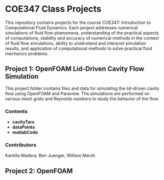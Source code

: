 # COE347 Class Projects
This repository contains projects for the course COE347: Introduction to Computational Fluid Dynamics. Each project addresses numerical simulations of fluid flow phenomena, understanding of the practical aspects of computations, stability and
accuracy of numerical methods in the context of fluid flow simulations, ability to understand and interpret simulation results, and application of computational methods to solve practical fluid mechanics problems.

## Project 1: OpenFOAM Lid-Driven Cavity Flow Simulation

This project folder contains files and data for simulating the lid-driven cavity flow using OpenFOAM and Paraview. The simulations are performed on various mesh grids and Reynolds numbers to study the behavior of the flow.

### Contents

- **cavityTars**
- **dataPoints**
- **matlabCode**

### Contributors

Kamilla Madera, Ben Juenger, William Marsh

## Project 2: OpenFOAM
